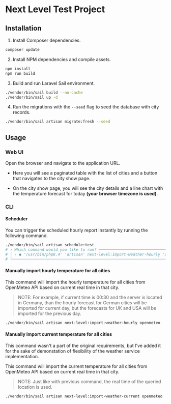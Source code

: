 # Next Level Test Project

## Installation
1. Install Composer dependencies.
```bash
composer update
```

2. Install NPM dependencies and compile assets.
```bash
npm install
npm run build
```

3. Build and run Laravel Sail environment.
```bash
./vendor/bin/sail build --no-cache
./vendor/bin/sail up -d
```

4. Run the migrations with the `--seed` flag to seed the database with city records.
```bash
./vendor/bin/sail artisan migrate:fresh --seed
```

## Usage
### Web UI
Open the browser and navigate to the application URL.

- Here you will see a paginated table with the list of cities and a button that navigates to the city show page.

- On the city show page, you will see the city details and a line chart with the temperature forecast for today **(your browser timezone is used)**.

### CLI
#### Scheduler
You can trigger the scheduled hourly report instantly by running the following command.
```bash
./vendor/bin/sail artisan schedule:test
# ┌ Which command would you like to run? ──────────────────────────────────────────┐
# │ › ● '/usr/bin/php8.4' 'artisan' next-level:import-weather-hourly 'openmeteo'   │
# └────────────────────────────────────────────────────────────────────────────────┘
```

#### Manually import hourly temperature for all cities
This command will import the hourly temperature for all cities from OpenMeteo API based on current real time in that city.
> NOTE: For example, if current time is 00:30 and the server is located in Germany, than the hourly forecast for German cities will be imported for current day, but the forecasts for UK and USA will be imported for the previous day.
```bash
./vendor/bin/sail artisan next-level:import-weather-hourly openmeteo
```

#### Manually import current temperature for all cities
This command wasn't a part of the original requirements, but I've added it for the sake of demonstation of flexibility of the weather service implementation.

This command will import the current temperature for all cities from OpenMeteo API based on current real time in that city.
> NOTE: Just like with previous command, the real time of the queried location is used.
```bash
./vendor/bin/sail artisan next-level:import-weather-current openmeteo
```
